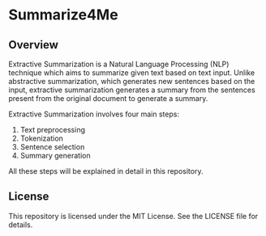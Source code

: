 # Summarize4Me

## Overview
Extractive Summarization is a Natural Language Processing (NLP) technique which aims to summarize given text based on 
text input. Unlike abstractive summarization, which generates new sentences based on the input, extractive summarization
generates a summary from the sentences present from the original document to generate a summary. 

Extractive Summarization involves four main steps: 
1. Text preprocessing
2. Tokenization
3. Sentence selection
4. Summary generation

All these steps will be explained in detail in this repository. 

## License
This repository is licensed under the MIT License. See the LICENSE file for details.